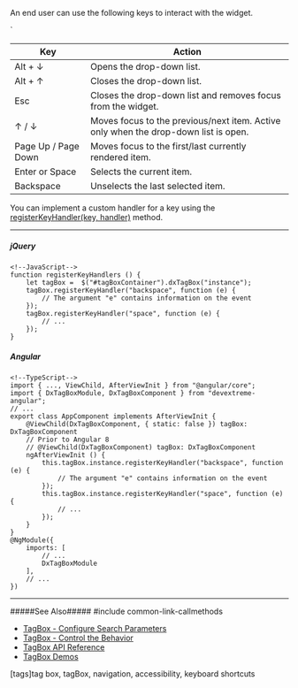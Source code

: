 An end user can use the following keys to interact with the widget.

<div class="simple-table">
  <table>
    <thead>
    <tr>
      <th>Key</th>
      <th>Action</th>
    </tr>
    </thead>
    <tbody>
    <tr>
      <td>Alt + &darr;</td>
      <td>Opens the drop-down list.</td>
    </tr>
    <tr>
      <td>Alt + &uarr;</td>
      <td>Closes the drop-down list.</td>
    </tr>
    <tr>
      <td>Esc</td>
      <td>Closes the drop-down list and removes focus from the widget.</td>
    </tr>
    <tr>
      <td>&uarr; / &darr;</td>
      <td>Moves focus to the previous/next item. Active only when the drop-down list is open.</td>
    </tr>
    <tr>
      <td>Page Up / Page Down</td>
      <td>Moves focus to the first/last currently rendered item.</td>
    </tr>
    <tr>`
      <td>Enter or Space</td>
      <td>Selects the current item.</td>
    </tr>
    <tr>
      <td>Backspace</td>
      <td>Unselects the last selected item.</td>
    </tr>
    </tbody>
  </table>
</div>

You can implement a custom handler for a key using the [registerKeyHandler(key, handler)](/api-reference/10%20UI%20Widgets/Widget/3%20Methods/registerKeyHandler(key_handler).md '/Documentation/ApiReference/UI_Widgets/dxTagBox/Methods/#registerKeyHandlerkey_handler') method.

---
##### jQuery

    <!--JavaScript-->
    function registerKeyHandlers () {
        let tagBox =  $("#tagBoxContainer").dxTagBox("instance");
        tagBox.registerKeyHandler("backspace", function (e) {
            // The argument "e" contains information on the event
        });
        tagBox.registerKeyHandler("space", function (e) {
            // ...
        });
    }
    

##### Angular

    <!--TypeScript-->
    import { ..., ViewChild, AfterViewInit } from "@angular/core";
    import { DxTagBoxModule, DxTagBoxComponent } from "devextreme-angular";
    // ...
    export class AppComponent implements AfterViewInit {
        @ViewChild(DxTagBoxComponent, { static: false }) tagBox: DxTagBoxComponent
        // Prior to Angular 8
        // @ViewChild(DxTagBoxComponent) tagBox: DxTagBoxComponent
        ngAfterViewInit () {
            this.tagBox.instance.registerKeyHandler("backspace", function (e) {
                // The argument "e" contains information on the event
            });
            this.tagBox.instance.registerKeyHandler("space", function (e) {
                // ...
            });
        }
    }
    @NgModule({
        imports: [
            // ...
            DxTagBoxModule
        ],
        // ...
    })

---

#####See Also#####
#include common-link-callmethods
- [TagBox - Configure Search Parameters](/concepts/05%20Widgets/TagBox/10%20Configure%20Search%20Parameters.md '/Documentation/Guide/Widgets/TagBox/Configure_Search_Parameters/')
- [TagBox - Control the Behavior](/concepts/05%20Widgets/TagBox/03%20Control%20the%20Behavior.md '/Documentation/Guide/Widgets/TagBox/Control_the_Behavior/')
- [TagBox API Reference](/api-reference/10%20UI%20Widgets/dxTagBox '/Documentation/ApiReference/UI_Widgets/dxTagBox/')
- [TagBox Demos](https://js.devexpress.com/Demos/WidgetsGallery/#demo/editors-tag_box-overview)

[tags]tag box, tagBox, navigation, accessibility, keyboard shortcuts